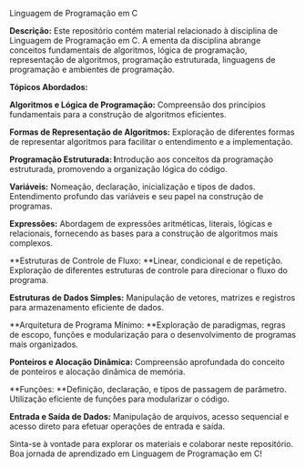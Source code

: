 Linguagem de Programação em C


**Descrição:**
Este repositório contém material relacionado à disciplina de Linguagem de Programação em C. A ementa da disciplina abrange conceitos fundamentais de algoritmos, lógica de programação, representação de algoritmos, programação estruturada, linguagens de programação e ambientes de programação.

**Tópicos Abordados:**

**Algoritmos e Lógica de Programação:** Compreensão dos princípios fundamentais para a construção de algoritmos eficientes.

**Formas de Representação de Algoritmos:** Exploração de diferentes formas de representar algoritmos para facilitar o entendimento e a implementação.

**Programação Estruturada: I**ntrodução aos conceitos da programação estruturada, promovendo a organização lógica do código.

**Variáveis:** Nomeação, declaração, inicialização e tipos de dados. Entendimento profundo das variáveis e seu papel na construção de programas.

**Expressões:** Abordagem de expressões aritméticas, literais, lógicas e relacionais, fornecendo as bases para a construção de algoritmos mais complexos.

**Estruturas de Controle de Fluxo: **Linear, condicional e de repetição. Exploração de diferentes estruturas de controle para direcionar o fluxo do programa.

**Estruturas de Dados Simples:** Manipulação de vetores, matrizes e registros para armazenamento eficiente de dados.

**Arquitetura de Programa Mínimo: **Exploração de paradigmas, regras de escopo, funções e modularização para o desenvolvimento de programas mais organizados.

**Ponteiros e Alocação Dinâmica:** Compreensão aprofundada do conceito de ponteiros e alocação dinâmica de memória.

**Funções: **Definição, declaração, e tipos de passagem de parâmetro. Utilização eficiente de funções para modularizar o código.

**Entrada e Saída de Dados:** Manipulação de arquivos, acesso sequencial e acesso direto para efetuar operações de entrada e saída.


Sinta-se à vontade para explorar os materiais e colaborar neste repositório. Boa jornada de aprendizado em Linguagem de Programação em C!





